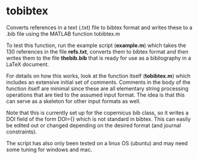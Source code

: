 # tobibtex
Converts references in a text (.txt) file to bibtex format and writes these to a .bib file using the MATLAB function tobibtex.m

To test this function, run the example script (**example.m**) which takes the 130 references in the file **refs.txt**, converts them to bibtex format and then writes them to the file **thebib.bib** that is ready for use as a bibliography in a LaTeX document. 

For details on how this works, look at the function itself (**tobibtex.m**) which includes an extensive initial set of comments. Comments in the body of the function itself are minimal since these are all elementary string processing operations that are tied to the assumed input format. The idea is that this can serve as a skeleton for other input formats as well.

Note that this is currently set up for the copernicus bib class, so it writes a DOI field of the form DOI={} which is not standard in bibtex. This can easily be edited out or changed depending on the desired format (and journal constraints). 

The script has also only been tested on a linux OS (ubuntu) and may need some tuning for windows and mac. 


